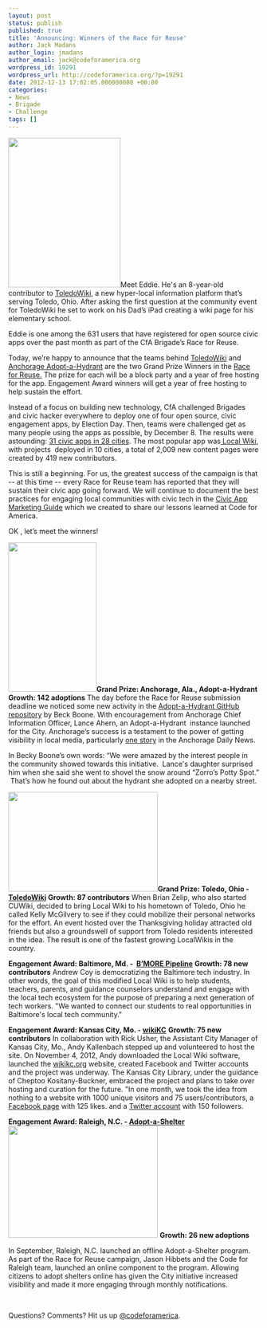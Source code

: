 ```yaml
---
layout: post
status: publish
published: true
title: 'Announcing: Winners of the Race for Reuse'
author: Jack Madans
author_login: jmadans
author_email: jack@codeforamerica.org
wordpress_id: 19291
wordpress_url: http://codeforamerica.org/?p=19291
date: 2012-12-13 17:02:05.000000000 +00:00
categories:
- News
- Brigade
- Challenge
tags: []
---
```

<a href="http://codeforamerica.org/wp-content/uploads/2012/12/digitalcitizen_toledo.png"><img class="alignleft size-medium wp-image-19292" title="digitalcitizen_toledo" src="http://codeforamerica.org/wp-content/uploads/2012/12/digitalcitizen_toledo-225x300.png" alt="" width="225" height="300" /></a>Meet Eddie. He's an 8-year-old contributor to <a href="http://toledowiki.net/">ToledoWiki</a>, a new hyper-local information platform that’s serving Toledo, Ohio. After asking the first question at the community event for ToledoWiki he set to work on his Dad’s iPad creating a wiki page for his elementary school.

Eddie is one among the 631 users that have registered for open source civic apps over the past month as part of the CfA Brigade’s Race for Reuse.

Today, we’re happy to announce that the teams behind <a href="http://toledowiki.net/">ToledoWiki</a> and <a href="http://ak-adopt-a-hydrant.herokuapp.com/">Anchorage Adopt-a-Hydrant</a> are the two Grand Prize Winners in the <a href="brigade.codeforamerica.org/pages/race-for-reuse">Race for Reuse.</a> The prize for each will be a block party and a year of free hosting for the app. Engagement Award winners will get a year of free hosting to help sustain the effort.

Instead of a focus on building new technology, CfA challenged Brigades and civic hacker everywhere to deploy one of four open source, civic engagement apps, by Election Day. Then, teams were challenged get as many people using the apps as possible, by December 8. The results were astounding: <a href="brigade.codeforamerica.org/pages/race-for-reuse">31 civic apps in 28 cities</a>. The most popular app was<a href="http://localwiki.org/"> Local Wiki</a>, with projects  deployed in 10 cities, a total of 2,009 new content pages were created by 419 new contributors.

This is still a beginning. For us, the greatest success of the campaign is that -- at this time -- every Race for Reuse team has reported that they will sustain their civic app going forward. We will continue to document the best practices for engaging local communities with civic tech in the <a href="https://docs.google.com/a/codeforamerica.org/document/d/1T5Zj4OifMxKL9VBj10sTAmk9_e78EX1PiE3p1PjNHEM/edit">Civic App Marketing Guide</a> which we created to share our lessons learned at Code for America.

OK , let’s meet the winners!

<strong><a href="http://codeforamerica.org/wp-content/uploads/2012/12/beckyboone.jpg"><img class="size-medium wp-image-19293 alignright" title="beckyboone" src="http://codeforamerica.org/wp-content/uploads/2012/12/beckyboone-177x300.jpg" alt="" width="177" height="300" /></a>Grand Prize: Anchorage, Ala., Adopt-a-Hydrant</strong>
<strong>Growth: 142 adoptions</strong>
The day before the Race for Reuse submission deadline we noticed some new activity in the <a href="https://github.com/boonrs" target="_blank">Adopt-a-Hydrant GitHub repository</a> by Beck Boone. With encouragement from Anchorage Chief Information Officer, Lance Ahern, an Adopt-a-Hydrant  instance launched for the City. Anchorage’s success is a testament to the power of getting visibility in local media, particularly <a href="http://www.adn.com/2012/12/04/2713199/thanks-to-technology-citizens.html">one story</a> in the Anchorage Daily News.

In Becky Boone’s own words: “We were amazed by the interest people in the community showed towards this initiative.  Lance's daughter surprised him when she said she went to shovel the snow around “Zorro’s Potty Spot.”  That’s how he found out about the hydrant she adopted on a nearby street.

<strong><a href="http://codeforamerica.org/wp-content/uploads/2012/12/9ltx6l6re552ts3z.jpg"><img class="alignleft size-medium wp-image-19294" title="9ltx6l6re552ts3z" src="http://codeforamerica.org/wp-content/uploads/2012/12/9ltx6l6re552ts3z-300x200.jpg" alt="" width="300" height="200" /></a>Grand Prize: Toledo, Ohio - <a href="http://toledowiki.net/">ToledoWiki</a></strong>
<strong>Growth: 87 contributors</strong>
When Brian Zelip, who also started CUWiki, decided to bring Local Wiki to his hometown of Toledo, Ohio he called Kelly McGilvery to see if they could mobilize their personal networks for the effort. An event hosted over the Thanksgiving holiday attracted old friends but also a groundswell of support from Toledo residents interested in the idea. The result is one of the fastest growing LocalWikis in the country.

<strong>Engagement Award: Baltimore, Md. -  <a href="http://www.bmorepipeline.org/">B’MORE Pipeline</a></strong>
<strong>Growth: 78 new contributors</strong>
Andrew Coy is democratizing the Baltimore tech industry. In other words, the goal of this modified Local Wiki is to help students, teachers, parents, and guidance counselors understand and engage with the local tech ecosystem for the purpose of preparing a next generation of tech workers. "We wanted to connect our students to real opportunities in Baltimore's local tech community."

<strong>Engagement Award: Kansas City, Mo. - <a href="http://wikikc.org/">wikiKC</a></strong>
<strong>Growth: 75 new contributors</strong>
In collaboration with Rick Usher, the Assistant City Manager of Kansas City, Mo., Andy Kallenbach stepped up and volunteered to host the site. On November 4, 2012, Andy downloaded the Local Wiki software, launched the <a href="http://wikikc.org/" target="_blank">wikikc.org</a> website, created Facebook and Twitter accounts and the project was underway. The Kansas City Library, under the guidance of Cheptoo Kositany-Buckner, embraced the project and plans to take over hosting and curation for the future. "In one month, we took the idea from nothing to a website with 1000 unique visitors and 75 users/contributors, a <a href="http://www.facebook.com/Wikikcorg" target="_blank">Facebook page</a> with 125 likes. and a <a href="https://twitter.com/wikiKCorg" target="_blank">Twitter account</a> with 150 followers.

<strong>Engagement Award: Raleigh, N.C. - <a href="https://trianglewiki.org/Adopt-A-Shelter">Adopt-a-Shelter</a><a href="http://codeforamerica.org/wp-content/uploads/2012/12/adoptashelter_raleigh.jpg"><img class="alignright size-medium wp-image-19295" title="adoptashelter_raleigh" src="http://codeforamerica.org/wp-content/uploads/2012/12/adoptashelter_raleigh-300x225.jpg" alt="" width="300" height="225" /></a></strong>
<strong>Growth: 26 new adoptions</strong>

<strong></strong>In September, Raleigh, N.C. launched an offline Adopt-a-Shelter program. As part of the Race for Reuse campaign, Jason Hibbets and the Code for Raleigh team, launched an online component to the program. Allowing citizens to adopt shelters online has given the City initiative increased visibility and made it more engaging through monthly notifications.

&nbsp;

Questions? Comments? Hit us up <a href="http://twitter.com/codeforamerica" target="_blank">@codeforamerica</a>.
